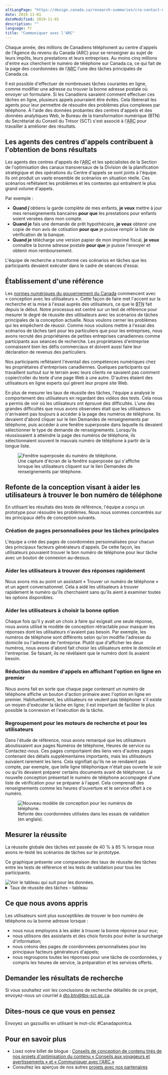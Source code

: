 ```yaml
---
altLangPage: "https://design.canada.ca/research-summaries/cra-contact-us-research-summary.html"
date: 2019-11-01
dateModified: 2019-11-01
description: ""
language: fr
title: "Communiquer avec l'ARC"
---
```

<p>Chaque année, des millions de Canadiens téléphonent au centre d'appels de l'Agence du revenu du Canada (ARC) pour se renseigner au sujet de leurs impôts, leurs prestations et leurs entreprises. Au moins cinq millions d'entre eux cherchent le numéro de téléphone sur Canada.ca,  ce qui fait de la page des coordonnées de l'<abbr title="Agence du revenu du Canada">ARC</abbr> l'une des tâches principales de Canada.ca.</p>
<p>Il est possible d'effectuer de nombreuses tâches courantes en ligne, comme modifier une adresse ou trouver la bonne adresse postale où envoyer un formulaire. Si les Canadiens savaient comment effectuer ces tâches en ligne, plusieurs appels pourraient être évités. Cela libérerait les agents pour leur permettre de résoudre des problèmes plus complexes par téléphone. À l'aide des données probantes des centres d'appels et des données analytiques Web, le Bureau de la transformation numérique (BTN) du Secrétariat du Conseil du Trésor (SCT) s'est associé à l'<abbr title="Agence du revenu du Canada">ARC</abbr> pour travailler à améliorer des résultats. </p>
<h2>Les agents des centres d'appels contribuent à l'obtention de bons résultats</h2>
<p>Les agents des centres d'appels de l'<abbr title="Agence du revenu du Canada">ARC</abbr> et les spécialistes de la Section de l'optimisation des canaux transversaux de la Division de la planification stratégique et des opérations du Centre d'appels se sont joints à l'équipe. Ils ont produit un vaste ensemble de scénarios en situation réelle. Ces scénarios reflétaient les problèmes et les contextes qui entraînent le plus grand volume d'appels.</p>
<p>Par exemple&nbsp;:</p>
<ul>
  <li><b>Quand j</b>'obtiens la garde complète de mes enfants, <b>je veux</b> mettre à jour mes renseignements bancaires <b>pour que</b> les prestations pour enfants soient versées dans mon compte.</li>
  <li><b>Quand je</b> fais une demande de prêt hypothécaire, <b>je veux</b> obtenir une copie de mon avis de cotisation <b>pour que</b> je puisse remplir la liste de vérification de la banque.</li>
  <li><b>Quand je</b> télécharge une version papier de mon imprimé fiscal, <b>je veux</b> connaître la bonne adresse postale <b>pour que</b> je puisse l'envoyer et obtenir mon remboursement.</li>
</ul>
<p>L'équipe de recherche a transformé ces scénarios en tâches que les participants devaient exécuter dans le cadre de séances d'essai.</p>
<h2>Établissement d'une référence</h2>
<p>Les <a href="https://www.canada.ca/fr/gouvernement/systeme/gouvernement-numerique/normes-numeriques-gouvernement-canada.html">normes numériques du gouvernement du Canada</a> commencent avec «&nbsp;conception avec les utilisateurs&nbsp;». Cette façon de faire met l'accent sur la recherche et la mise à l'essai auprès des utilisateurs, ce que le <abbr title="Bureau de la transformation numérique">BTN</abbr> fait depuis le début. Notre processus est centré sur un test de référence pour mesurer le degré de réussite des utilisateurs avec les scénarios de tâches principales de la conception actuelle. Nous voulons cerner les problèmes qui les empêchent de réussir. Comme nous voulions mettre à l'essai des scénarios de tâches tant pour les particuliers que pour les entreprises, nous avons recruté des propriétaires de petites entreprises canadiennes comme participants aux séances de recherche. Les propriétaires d'entreprise connaissent bien les défis commerciaux et doivent aussi faire leur déclaration de revenus des particuliers.</p>
<p>Nos participants reflétaient l'éventail des compétences numériques chez les propriétaires d'entreprises canadiennes. Quelques participants qui travaillent surtout sur le terrain avec leurs clients ne savaient pas comment copier/coller du texte d'une page Web à une autre. D'autres étaient des utilisateurs en ligne experts qui gèrent leur propre site Web. </p>
<p>En plus de mesurer les taux de réussite des tâches, l'équipe a analysé le comportement des utilisateurs en regardant des vidéos des tests. Cela nous a permis de voir où les utilisateurs ont éprouvé des difficultés. L'une des grandes difficultés que nous avons observées était que les utilisateurs n'arrivaient pas toujours à accéder à la page des numéros de téléphone. Ils devaient d'abord cliquer sur le lien Demandes de renseignements par téléphone, puis accéder à une fenêtre superposée dans laquelle ils devaient sélectionner le type de demande de renseignements. Lorsqu'ils réussissaient à atteindre la page des numéros de téléphone, ils sélectionnaient souvent le mauvais numéro de téléphone à partir de la longue liste. </p>
<figure> <img class="img-responsive" alt="Fenêtre superposée du numéro de téléphone." src="/resumes-recherche/images/fenetre-superposee.png"/>
  <figcaption>Une capture d'écran de la fenêtre superposée qui s'affiche lorsque les utilisateurs cliquent sur le lien Demandes de renseignements par téléphone.</figcaption>
</figure>
<h2>Refonte de la conception visant à aider les utilisateurs à trouver le bon numéro de téléphone</h2>
<p>En utilisant les résultats des tests de référence, l'équipe a conçu un prototype pour résoudre les problèmes. Nous nous sommes concentrés sur les principaux défis de conception suivants.</p>
<h3>Création de pages personnalisées pour les tâches principales </h3>
<p>L'équipe a créé des pages de coordonnées personnalisées pour chacun des principaux facteurs générateurs d'appels. De cette façon, les utilisateurs pouvaient trouver le bon numéro de téléphone pour leur tâche avec un bouton de connexion au-dessus. </p>
<h3>Aider les utilisateurs à trouver des réponses rapidement </h3>
<p>Nous avons mis au point un assistant «&nbsp;Trouver un numéro de téléphone&nbsp;» et un agent conversationnel. Cela a aidé les utilisateurs à trouver rapidement le numéro qu'ils cherchaient sans qu'ils aient à examiner toutes les options disponibles. </p>
<h3>Aider les utilisateurs à choisir la bonne option</h3>
<p>Chaque fois qu'il y avait un choix à faire qui exigeait une seule réponse, nous avons utilisé le modèle de conception rétractable pour masquer les réponses dont les utilisateurs n'avaient pas besoin. Par exemple, les numéros de téléphone sont différents selon qu'on modifie l'adresse du domicile ou l'adresse de l'entreprise. Plutôt que d'afficher les deux numéros, nous avons d'abord fait choisir les utilisateurs entre le domicile et l'entreprise. Se faisant, ils ne révélaient que le numéro dont ils avaient besoin. </p>
<h3>Réduction du nombre d'appels en affichant l'option en ligne en premier</h3>
<p>Nous avons fait en sorte que chaque page contenant un numéro de téléphone affiche un bouton d'action primaire avec l'option en ligne en premier. Habituellement, les utilisateurs ne veulent pas téléphoner s'il existe un moyen d'exécuter la tâche en ligne; il est important de faciliter le plus possible la connexion et l'exécution de la tâche.</p>
<h3>Regroupement pour les moteurs de recherche et pour les utilisateurs </h3>
<p>Dans l'étude de référence, nous avons remarqué que les utilisateurs aboutissaient aux pages Numéros de téléphone, Heures de service ou Contactez-nous. Ces pages comportaient des liens vers d'autres pages contenant des détails supplémentaires importants, mais les utilisateurs suivaient rarement les liens. Cela signifiait qu'ils ne se rendaient pas compte, par exemple, que telle ligne téléphonique n'était pas ouverte le soir ou qu'ils devaient préparer certains documents avant de téléphoner. La nouvelle conception présentait le numéro de téléphone accompagné d'une liste de vérification pour se préparer à l'appel. Cela comprenait des renseignements comme les heures d'ouverture et le service offert à ce numéro. </p>
<figure class="mrgn-tp-lg mrgn-bttm-lg"> <img class="img-responsive border" alt="Nouveau modèle de conception pour les numéros de téléphone." src="/resumes-recherche/images/contactez-modele-conception.png"/>
  <figcaption>Refonte des coordonnées utilisées dans les essais de validation (en anglais).</figcaption>
</figure>
<h2>Mesurer la réussite</h2>
<p>La réussite globale des tâches est passée de 40&nbsp;% à 85&nbsp;% lorsque nous avons re-testé les scénarios de tâches sur le prototype. </p>
<p>Ce graphique présente une comparaison des taux de réussite des tâches entre les tests de référence et les tests de validation pour tous les participants.</p>
<div><img class="img-responsive hidden-sm hidden-xs" alt="Voir le tableau qui suit pour les données." src="/resumes-recherche/images/contactez-nous-taux-de-reussite.png"/></div>
<div class="row col-md-9 mrgn-bttm-lg">
  <details>
    <summary> Taux de réussite des tâches – tableau </summary>
    <div class="table-bravo">
      <table class="table table-bordered">
        <thead>
          <tr>
            <th scope="col">Tâche</th>
            <th scope="col">Base</th>
            <th scope="col">Validation</th>
          </tr>
        </thead>
        <tbody>
          <tr>
            <td>Preuve de revenu Dimanche - Système électronique de renseignements par téléphone (SERT)</td>
            <td>21&nbsp;%</td>
            <td>56&nbsp;%</td>
          </tr>
          <tr>
            <td>Dépôt direct - Ligne des demandes de renseignements sur l'impôt des particuliers </td>
            <td>56&nbsp;%</td>
            <td>82&nbsp;%</td>
          </tr>
          <tr>
            <td>Avis de cotisation (ADC) - Ligne des demandes de renseignements sur l'impôt des particuliers</td>
            <td>36&nbsp;%</td>
            <td>82&nbsp;%</td>
          </tr>
          <tr>
            <td><abbr title="Avis de cotisation">ADC</abbr> par l'intermédiaire de Mon dossier</td>
            <td>73&nbsp;%</td>
            <td>93&nbsp;%</td>
          </tr>
          <tr>
            <td>Allocation canadienne pour enfants - Ligne des prestations</td>
            <td>50&nbsp;%</td>
            <td>83&nbsp;%</td>
          </tr>
          <tr>
            <td>Lundi - Ligne Téléremboursement </td>
            <td>65&nbsp;%</td>
            <td>88&nbsp;%</td>
          </tr>
          <tr>
            <td>Paiements mal attribués - Ligne des demandes de renseignements sur l'impôt des particuliers</td>
            <td>12&nbsp;%</td>
            <td>83&nbsp;%</td>
          </tr>
          <tr>
            <td>Entreprise - Ententes de paiement</td>
            <td>28&nbsp;%</td>
            <td>83&nbsp;%</td>
          </tr>
          <tr>
            <td>Signaler une arnaque - Lutte contre la fraude</td>
            <td>67&nbsp;%</td>
            <td>100&nbsp;%</td>
          </tr>
          <tr>
            <td>Address du formulaire T2062 - Surrey King George</td>
            <td>22&nbsp;%</td>
            <td>89&nbsp;%</td>
          </tr>
          <tr>
            <td>Address du formulaire RC1 - Î.-P.-É.</td>
            <td>0&nbsp;%</td>
            <td>100&nbsp;%</td>
          </tr>
          <tr>
            <td>Code de sécurité - Ligne des demandes de renseignements sur l'impôt des particuliers</td>
            <td>53&nbsp;%</td>
            <td>76&nbsp;%</td>
          </tr>
        </tbody>
      </table>
    </div>
  </details>
</div>
<h2>Ce que nous avons appris</h2>
<p>Les utilisateurs sont plus susceptibles de trouver le bon numéro de téléphone ou la bonne adresse lorsque&nbsp;: </p>
<ul>
  <li>nous nous employons à les aider à trouver la bonne réponse pour eux;</li>
  <li>nous utilisons des assistants et des choix forcés pour éviter la surcharge d'information;</li>
  <li>nous créons des pages de coordonnées personnalisées pour les principaux facteurs générateurs d'appels;</li>
  <li>nous regroupons toutes les réponses pour une tâche de coordonnées, y compris les heures de service, la préparation et les services offerts.</li>
</ul>
<div class="clearfix"></div>
<h2>Demander les résultats de recherche</h2>
<p>Si vous souhaitez voir les conclusions de recherche détaillés de ce projet, envoyez-nous un courriel à <a href="mailto:dto.btn@tbs-sct.gc.ca">dto.btn@tbs-sct.gc.ca</a>.</p>
<h2>Dites-nous ce que vous en pensez</h2>
<p>Envoyez un gazouillis en utilisant le mot-clic #Canadapointca.</p>
<h2>Pour en savoir plus</h2>
<ul>
  <li>Lisez notre billet de blogue&nbsp;:&nbsp;<a href=" {{ '/2019/11/01/conseils-voyageurs-contact.html' | prepend: site.urlalt[ page.language ] }} ">Conseils de conception de contenu tirés de nos projets d'optimisation du contenu «&nbsp;Conseils aux voyageurs et avertissements&nbsp;» et «&nbsp;Communiquer avec l'ARC&nbsp;»</a></li>
  <li>Consultez les aperçus de nos autres <a href=" {{ '/pages/apercu-projet.html#projets' | prepend: site.urlalt[ page.language ] }} ">projets avec nos partenaires</a> </li>
</ul>